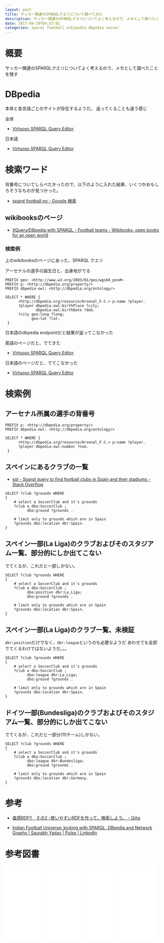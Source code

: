 ```yaml
---
layout: post
title: サッカー関連のSPARQLクエリについて調べてみた
description: サッカー関連のSPARQLクエリについてよく考えるので、メモとして調べたことを残す
date: 2017-04-29T04:57:02
categories: sparql football wikipedia dbpedia soccer
---
```


# 概要

サッカー関連のSPARQLクエリについてよく考えるので、メモとして調べたことを残す

# DBpedia

本体と各言語ごとのサイトが存在するようだ。
返ってくることも違う感じ

全体
* [Virtuoso SPARQL Query Editor](https://dbpedia.org/sparql)

日本語
* [Virtuoso SPARQL Query Editor](http://ja.dbpedia.org/sparql)


# 検索ワード

背番号についてしらべたかったので、以下のように入れた結果、いくつかおもしろそうなものが見つかった。

* [sparql football no - Google 検索](https://www.google.co.jp/search?q=sparql+football+no&ie=utf-8&oe=utf-8)

## wikibooksのページ

* [XQuery/DBpedia with SPARQL - Football teams - Wikibooks, open books for an open world](https://en.wikibooks.org/wiki/XQuery/DBpedia_with_SPARQL_-_Football_teams)

### 検索例

上のwikibooksのページにあった、SPARQL クエリ

アーセナルの選手の誕生日と、出身地がでる

```sparql
PREFIX geo: <http://www.w3.org/2003/01/geo/wgs84_pos#>
PREFIX p: <http://dbpedia.org/property/>  
PREFIX dbpedia-owl: <http://dbpedia.org/ontology/>

SELECT * WHERE {
      <http://dbpedia.org/resource/Arsenal_F.C.> p:name ?player.
      ?player dbpedia-owl:birthPlace ?city;
              dbpedia-owl:birthDate ?dob.
      ?city geo:long ?long;
            geo:lat ?lat.
 }
```

日本語のdbpedia endpointだと結果が返ってこなかった

英語のページだと、でてきた

* [Virtuoso SPARQL Query Editor](https://dbpedia.org/sparql)

日本語のページだと、でてこなかった

* [Virtuoso SPARQL Query Editor](http://ja.dbpedia.org/sparql)

# 検索例

## アーセナル所属の選手の背番号

```sparql
PREFIX p: <http://dbpedia.org/property/>  
PREFIX dbpedia-owl: <http://dbpedia.org/ontology/>

SELECT * WHERE {
      <http://dbpedia.org/resource/Arsenal_F.C.> p:name ?player.
      ?player dbpedia-owl:number ?num.
 }
```

## スペインにあるクラブの一覧


* [sql - Sparql query to find football clubs in Spain and their stadiums - Stack Overflow](http://stackoverflow.com/questions/35376628/sparql-query-to-find-football-clubs-in-spain-and-their-stadiums)


```
SELECT ?club ?grounds WHERE
{
    # select a SoccerClub and it's grounds
    ?club a dbo:SoccerClub ;
          dbo:ground ?grounds .

    # limit only to grounds which are in Spain
    ?grounds dbo:location dbr:Spain.
}
```

## スペイン一部(La Liga)のクラブおよびそのスタジアム一覧、部分的にしか出てこない

でてくるが、これだと一部しかない。

```
SELECT ?club ?grounds WHERE
{
    # select a SoccerClub and it's grounds
    ?club a dbo:SoccerClub ;
          dbo:position dbr:La_Liga;
          dbo:ground ?grounds .

    # limit only to grounds which are in Spain
    ?grounds dbo:location dbr:Spain.
}
```

## スペイン一部(La Liga)のクラブ一覧、未検証

`dbr:position`だけでなく、`dbr:league`というのも必要なようだ
あわせても全部でてくるわけではないようだ。。。

```
SELECT ?club ?grounds WHERE
{
    # select a SoccerClub and it's grounds
    ?club a dbo:SoccerClub ;
          dbo:league dbr:La_Liga;
          dbo:ground ?grounds .

    # limit only to grounds which are in Spain
    ?grounds dbo:location dbr:Spain.
}
```

## ドイツ一部(Bundesliga)のクラブおよびそのスタジアム一覧、部分的にしか出てこない

でてくるが、これだと一部分(15チーム)しかない。

```
SELECT ?club ?grounds WHERE
{
    # select a SoccerClub and it's grounds
    ?club a dbo:SoccerClub ;
          dbo:league dbr:Bundesliga;
          dbo:ground ?grounds .

    # limit only to grounds which are in Spain
    ?grounds dbo:location dbr:Germany.
}
```


# 参考

* [直感RDF!!　その2 -使いやすいRDFを作って，検索しよう。 - Qiita](http://qiita.com/maoringo/items/0d48a3d967a35581cc24)

* [Indian Football Universe: kicking with SPARQL, DBpedia and Network Graphs | Saurabh Yadav | Pulse | LinkedIn](https://www.linkedin.com/pulse/indian-football-universe-kicking-sparql-dbpedia-network-saurabh-yadav)

# 参考図書

<iframe style="width:120px;height:240px;" marginwidth="0" marginheight="0" scrolling="no" frameborder="0" src="//rcm-fe.amazon-adsystem.com/e/cm?lt1=_blank&bc1=000000&IS2=1&bg1=FFFFFF&fc1=000000&lc1=0000FF&t=mi3002-22&o=9&p=8&l=as4&m=amazon&f=ifr&ref=as_ss_li_til&asins=B017LQG9XC&linkId=ef739d06595f6b8f39b7889985c0e4e6"></iframe>

<iframe style="width:120px;height:240px;" marginwidth="0" marginheight="0" scrolling="no" frameborder="0" src="//rcm-fe.amazon-adsystem.com/e/cm?lt1=_blank&bc1=000000&IS2=1&bg1=FFFFFF&fc1=000000&lc1=0000FF&t=mi3002-22&o=9&p=8&l=as4&m=amazon&f=ifr&ref=as_ss_li_til&asins=433902869X&linkId=7e8ff9f1afa1b8b5409220ba1496cbcf"></iframe>


<iframe style="width:120px;height:240px;" marginwidth="0" marginheight="0" scrolling="no" frameborder="0" src="//rcm-fe.amazon-adsystem.com/e/cm?lt1=_blank&bc1=000000&IS2=1&bg1=FFFFFF&fc1=000000&lc1=0000FF&t=mi3002-22&o=9&p=8&l=as4&m=amazon&f=ifr&ref=as_ss_li_til&asins=B00DR0DZCK&linkId=06fd37658d98f98f4404fe6ff7403172"></iframe>

<iframe style="width:120px;height:240px;" marginwidth="0" marginheight="0" scrolling="no" frameborder="0" src="//rcm-fe.amazon-adsystem.com/e/cm?lt1=_blank&bc1=000000&IS2=1&bg1=FFFFFF&fc1=000000&lc1=0000FF&t=mi3002-22&o=9&p=8&l=as4&m=amazon&f=ifr&ref=as_ss_li_til&asins=4627829310&linkId=436b7657627a93bc3a3374b8a5d17243"></iframe>
